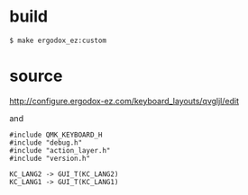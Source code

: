# build

```
$ make ergodox_ez:custom
```

# source
http://configure.ergodox-ez.com/keyboard_layouts/qvgljl/edit

and

```
#include QMK_KEYBOARD_H
#include "debug.h"
#include "action_layer.h"
#include "version.h"
```

```
KC_LANG2 -> GUI_T(KC_LANG2)
KC_LANG1 -> GUI_T(KC_LANG1)
```
